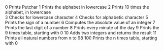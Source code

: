 0 Prints Putchar
1 Prints the alphabet in lowercase 
2 Prints 10 times the alphabet, in lowercase 		
3 Checks for lowercase character 
4 Checks for alphabetic character 
5 Prints the sign of a number 
6 Computes the absolute value of an integer 
7 Prints the last digit of a number 
8 Prints every minute of the day 
9 Prints the 9 times table, starting with 0 
10 Adds two integers and returns the result 
11 Prints all natural numbers from n to 98
100 Prints the n times table, starting with 0 
